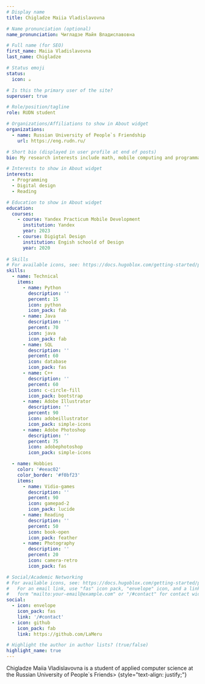 ```yaml
---
# Display name
title: Chigladze Maiia Vladislavovna

# Name pronunciation (optional)
name_pronunciation: Чигладзе Майя Владиславовна

# Full name (for SEO)
first_name: Maiia Vladislavovna
last_name: Chigladze

# Status emoji
status:
  icon: ☕️

# Is this the primary user of the site?
superuser: true

# Role/position/tagline
role: RUDN student

# Organizations/Affiliations to show in About widget
organizations:
  - name: Russian University of People`s Friendship
    url: https://eng.rudn.ru/

# Short bio (displayed in user profile at end of posts)
bio: My research interests include math, mobile computing and programmable matter.

# Interests to show in About widget
interests:
  - Programming
  - Digital design
  - Reading

# Education to show in About widget
education:
  courses:
    - course: Yandex Practicum Mobile Development
      institution: Yandex
      year: 2023
    - course: Digigtal Design 
      institution: Engish schoold of Design
      year: 2020
 
# Skills
# For available icons, see: https://docs.hugoblox.com/getting-started/page-builder/#icons
skills:
  - name: Technical
    items:
      - name: Python
        description: ''
        percent: 15
        icon: python
        icon_pack: fab
      - name: Java
        description: ''
        percent: 70
        icon: java
        icon_pack: fab
      - name: SQL
        description: ''
        percent: 60
        icon: database
        icon_pack: fas
      - name: C++
        description: ''
        percent: 60
        icon: c-circle-fill
        icon_pack: bootstrap
      - name: Adobe Illustrator
        description: ''
        percent: 90
        icon: adobeillustrator
        icon_pack: simple-icons
      - name: Adobe Photoshop
        description: ''
        percent: 75
        icon: adobephotoshop
        icon_pack: simple-icons

  - name: Hobbies
    color: '#eeac02'
    color_border: '#f0bf23'
    items:
      - name: Vidio-games
        description: ''
        percent: 90
        icon: gamepad-2
        icon_pack: lucide
      - name: Reading
        description: ''
        percent: 50
        icon: book-open
        icon_pack: feather
      - name: Photography
        description: ''
        percent: 20
        icon: camera-retro
        icon_pack: fas

# Social/Academic Networking
# For available icons, see: https://docs.hugoblox.com/getting-started/page-builder/#icons
#   For an email link, use "fas" icon pack, "envelope" icon, and a link in the
#   form "mailto:your-email@example.com" or "/#contact" for contact widget.
social:
  - icon: envelope
    icon_pack: fas
    link: '/#contact'
  - icon: github
    icon_pack: fab
    link: https://github.com/LaMeru

# Highlight the author in author lists? (true/false)
highlight_name: true
---
```


Chigladze Maiia Vladislavovna is a student of applied computer science at the Russian University of People`s Friends>
{style="text-align: justify;"}

